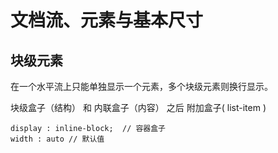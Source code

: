 # 文档流、元素与基本尺寸

## 块级元素

在一个水平流上只能单独显示一个元素，多个块级元素则换行显示。

块级盒子（结构） 和 内联盒子（内容） 之后 附加盒子( list-item )

```
display : inline-block;  // 容器盒子
width : auto // 默认值
```
